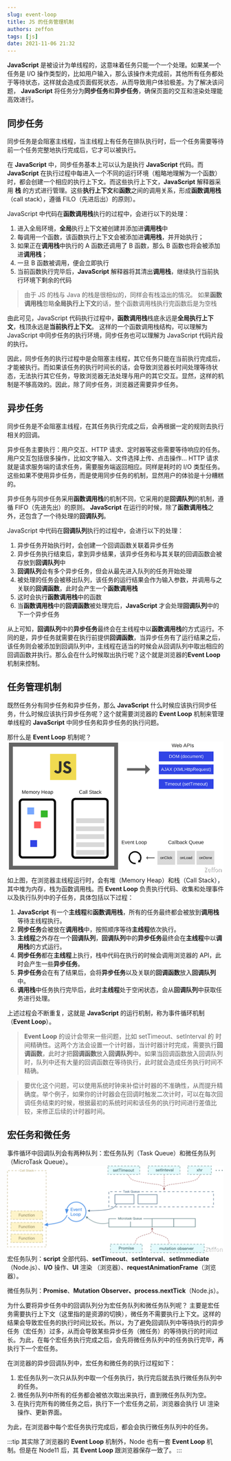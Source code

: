 ```yaml
---
slug: event-loop
title: JS 的任务管理机制
authors: zeffon
tags: [js]
date: 2021-11-06 21:32
---
```


**JavaScript** 是被设计为单线程的，这意味着任务只能一个一个处理。如果某一个任务是 I/O 操作类型的，比如用户输入，那么该操作未完成前，其他所有任务都处于等待状态，这样就会造成页面假死状态，从而导致用户体验极差。为了解决该问题， **JavaScript** 将任务分为**同步任务**和**异步任务**，确保页面的交互和渲染处理能高效进行。

<!--truncate-->

## 同步任务

同步任务是会阻塞主线程，当主线程上有任务在排队执行时，后一个任务需要等待前一个任务完整地执行完成后，它才可以被执行。

在 **JavaScript** 中，同步任务基本上可以认为是执行 **JavaScript** 代码。而 **JavaScript** 在执行过程中每进入一个不同的运行环境（粗略地理解为一个函数）时，都会创建一个相应的执行上下文。而这些执行上下文，**JavaScript** 解释器采用 **栈** 的方式进行管理。这些**执行上下文**和**函数**之间的调用关系，形成**函数调用栈**（call stack），遵循 FILO（先进后出）的原则）。

JavaScript 中代码在**函数调用栈**执行的过程中，会进行以下的处理：

1. 进入全局环境，**全局**执行上下文被创建并添加进**调用栈**中
1. 每调用一个函数，该函数执行上下文会被添加进**调用栈**，并开始执行；
1. 如果正在**调用栈**中执行的 A 函数还调用了 B 函数，那么 B 函数也将会被添加进**调用栈**；
1. 一旦 B 函数被调用，便会立即执行
1. 当前函数执行完毕后，**JavaScript** 解释器将其清出**调用栈**，继续执行当前执行环境下剩余的代码

> 由于 JS 的栈与 Java 的栈是很相似的，同样会有栈溢出的情况。
> 如果**函数调用栈**忽略**全局执行上下文**的话，整个函数调用栈执行完函数后是为空栈

由此可见，JavaScript 代码执行过程中，**函数调用栈**栈底永远是**全局执行上下文**，栈顶永远是**当前执行上下文**。
这样的一个函数调用栈结构，可以理解为 JavaScript 中同步任务的执行环境，同步任务也可以理解为 JavaScript 代码片段的执行。

因此，同步任务的执行过程中是会阻塞主线程，其它任务只能在当前执行完成后，才能被执行。而如果该任务的执行时间长的话，会导致浏览器长时间处理等待状态，无法执行其它任务，导致浏览器无法处理与用户的其它交互。显然，这样的机制是不够高效的。因此，除了同步任务，浏览器还需要异步任务。

## 异步任务

同步任务是不会阻塞主线程，在其任务执行完成之后，会再根据一定的规则去执行相关的回调。

异步任务主要执行：用户交互、HTTP 请求、定时器等这些需要等待响应的任务。
用户交互包括很多操作，比如文字输入、文件选择上传、点击操作...
HTTP 请求就是请求服务端的请求任务，需要服务端返回相应。同样是耗时的 I/O 类型任务。
这些如果不使用异步任务，而是使用同步任务的机制，显然用户的体验是十分糟糕的。

异步任务与同步任务采用**函数调用栈**的机制不同，它采用的是**回调队列**的机制，遵循 FIFO（先进先出）的原则。
**JavaScript** 在运行的时候，除了**函数调用栈**之外，还包含了一个待处理的**回调队列**。

JavaScript 中代码在**回调队列**执行的过程中，会进行以下的处理：

1. 异步任务开始执行时，会创建一个回调函数关联着异步任务
1. 异步任务执行结束后，拿到异步结果，该异步任务和与其关联的回调函数会被存放到**回调队列**中
1. **回调队列**会有多个异步任务，但会从最先进入队列的任务开始处理
1. 被处理的任务会被移出队列，该任务的运行结果会作为输入参数，并调用与之关联的**回调函数**，此时会产生一个**函数调用栈**
1. 这时会执行**函数调用栈**中的函数
1. 当**函数调用栈**中的**回调函数**被处理完后，**JavaScript** 才会处理**回调队列**中的下一个异步任务

从上可知，**回调队列**中的**异步任务**最终会在主线程中以**函数调用栈**的方式运行。不同的是，异步任务就需要在执行前提供**回调函数**，当异步任务有了运行结果之后，该任务则会被添加到回调队列中，主线程在适当的时候会从回调队列中取出相应的回调函数并执行。那么会在什么时候取出执行呢？这个就是浏览器的**Event Loop** 机制来控制。

## 任务管理机制

既然任务分有同步任务和异步任务，那么 **JavaScript** 什么时候应该执行同步任务，什么时候应该执行异步任务呢？这个就需要浏览器的 **Event Loop** 机制来管理单线程的 **JavaScript** 中同步任务和异步任务的执行问题。

那什么是 **Event Loop** 机制呢？
![image.png](./img/11-06-01.png)
如上图，在浏览器主线程运行时，会有堆（Memory Heap）和栈（Call Stack），其中堆为内存，栈为函数调用栈。而 **Event Loop** 负责执行代码、收集和处理事件以及执行队列中的子任务，具体包括以下过程：

1. **JavaScript** 有一个**主线程**和**函数调用栈**，所有的任务最终都会被放到**调用栈**等待主线程执行。
1. **同步任务**会被放在**调用栈**中，按照顺序等待**主线程**依次执行。
1. **主线程**之外存在一个**回调队列**，**回调队列**中的**异步任务**最终会在**主线程**中以**调用栈**的方式运行。
1. **同步任务**都在**主线程**上执行，栈中代码在执行的时候会调用浏览器的 API，此时会产生一些**异步任务**。
1. **异步任务**会在有了结果后，会将**异步任务**以及关联的**回调函数**放入**回调队列**中。
1. **调用栈**中任务执行完毕后，此时**主线程**处于空闲状态，会从**回调队列**中获取任务进行处理。

上述过程会不断重复，这就是 **JavaScript** 的运行机制，称为事件循环机制（**Event Loop**）。

> **Event Loop** 的设计会带来一些问题，比如 setTimeout、setInterval 的 时间精确性。这两个方法会设置一个计时器，当计时器计时完成，需要执行**回调函数**，此时才把**回调函数**放入**回调队列**中。如果当回调函数放入回调队列时，队列中还有大量的回调函数在等待执行，此时就会造成任务执行时间不精确。

> 要优化这个问题，可以使用系统时钟来补偿计时器的不准确性，从而提升精确度。举个例子，如果你的计时器会在回调时触发二次计时，可以在每次回调任务结束的时候，根据最初的系统时间和该任务的执行时间进行差值比较，来修正后续的计时器时间。

## 宏任务和微任务

事件循环中回调队列会有两种队列：宏任务队列（Task Queue）和微任务队列（MicroTask Queue）。
![image.png](./img/11-06-02.png)
宏任务队列：**script** 全部代码、**setTimeout**、**setInterval**、**setImmediate**（Node.js）、**I/O** 操作、**UI** 渲染
（浏览器）、**requestAnimationFrame**（浏览器）。

微任务队列：**Promise**、**Mutation Observer、process.nextTick**（Node.js）。

为什么要将异步任务中的回调队列分为宏任务队列和微任务队列呢？
主要是宏任务需要执行上下文（这里指的是资源的切换），微任务不需要执行上下文。这样的结果会导致宏任务的执行时间比较长。所以，为了避免回调队列中等待执行的异步任务（宏任务）过多，从而会导致某些异步任务（微任务）的等待执行的时间过长。为此，在每个宏任务执行完成之后，会先将微任务队列中的任务执行完毕，再执行下一个宏任务。

在浏览器的异步回调队列中，宏任务和微任务的执行过程如下：

1. 宏任务队列一次只从队列中取一个任务执行，执行完后就去执行微任务队列中的任务。
1. 微任务队列中所有的任务都会被依次取出来执行，直到微任务队列为空。
1. 在执行完所有的微任务之后，执行下一个宏任务之前，浏览器会执行 UI 渲染操作、更新界面。

为此，在浏览器中每个宏任务执行完成后，都会会执行微任务队列中的任务。

:::tip
其实除了浏览器的 **Event Loop** 机制外，Node 也有一套 **Event Loop** 机制。但是在 Node11 后，其 **Event Loop** 跟浏览器保存一致了。
:::
